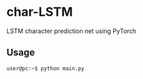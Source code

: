 # char-LSTM
LSTM character prediction net using PyTorch

## Usage
```console
user@pc:~$ python main.py
```
